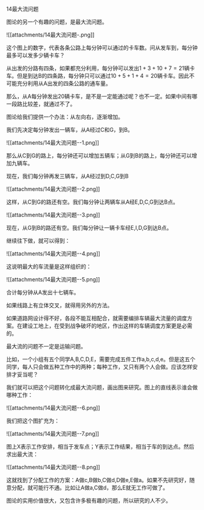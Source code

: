 14最大流问题

图论的另一个有趣的问题，是最大流问题。

![[attachments/14最大流问题-.png]]

这个图上的数字，代表各条公路上每分钟可以通过的卡车数。问从发车到，每分钟最多可以发多少辆卡车？

从出发的分路有四条，如果都充分利用，每分钟可以发出${1+3+10+7=21}$辆卡车。但是到达B的四条路，每分钟只可以通过${10+5+1+4=20}$辆卡车。因此不可能充分利用从A出发的四条公路的通车量。

那么，从A每分钟发出20辆卡车，是不是一定能通过呢？也不一定。如果中间有哪一段路比较差，就通过不了。

图论给我们提供一个办法：从左向右，逐渐增加。

我们先决定每分钟发出一辆车，从A经过C和G，到B。

![[attachments/14最大流问题--1.png]]

那么从C到G的路上，每分钟还可以增加五辆车；从G到B的路上，每分钟还可以增加九辆车。

现在，我们每分钟再发三辆车，从A经过到D,C,G到B

![[attachments/14最大流问题--2.png]]

这样，从C到G的路还有空。我们每分钟让两辆车从A经E,D,C,G到达B点。

![[attachments/14最大流问题--3.png]]

现在，从G到B的路还有空。我们每分钟让一辆卡车经E,I,D,G到达B点。

继续往下做，就可以得到：

![[attachments/14最大流问题--4.png]]

这说明最大的车流量是这样组织的：

![[attachments/14最大流问题--5.png]]

合计每分钟从A发出十七辆车。

如果线路上有立体交叉，就得用另外的方法。

如果道路网设计得不好，各段不能互相配合，就需要编排车辆最大流量的调度方案。在建设工地上，在受到战争破坏的地区，作出这样的车辆调度方案更是必需的。

最大流的问题不一定是运输问题。

比如，一个小组有五个同学A,B,C,D,E，需要完成五件工作a,b,c,d,e。但是这五个同学，每人只会做五种工作中的两种；每种工作，又只有两个人会做。应该怎样安排才妥当呢？

我们就可以把这个问题转化成最大流问题，画出图来研究。图上的直线表示谁会做哪种工作：

![[attachments/14最大流问题--6.png]]

我们把这个图扩充为：

![[attachments/14最大流问题--7.png]]

图上X表示工作安排，相当于发车点；Y表示工作结果，相当于车的到达点。然后求出最大流：

![[attachments/14最大流问题--8.png]]

这就找到了分配工作的方案：A做c,B做b,C做d,D做e,E做a。如果不先研究好，随意分配，就可能行不通。比如让A做a,C做d，那么E就无工作可做了。

图论的实用价值很大，又包含许多极有趣的问题，所以研究的人不少。


